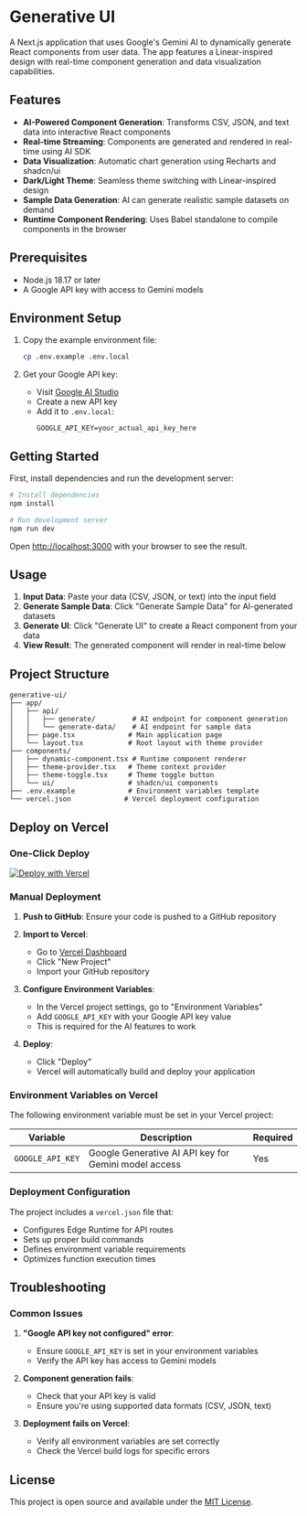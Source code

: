 # Generative UI

A Next.js application that uses Google's Gemini AI to dynamically generate React components from user data. The app features a Linear-inspired design with real-time component generation and data visualization capabilities.

## Features

- **AI-Powered Component Generation**: Transforms CSV, JSON, and text data into interactive React components
- **Real-time Streaming**: Components are generated and rendered in real-time using AI SDK
- **Data Visualization**: Automatic chart generation using Recharts and shadcn/ui
- **Dark/Light Theme**: Seamless theme switching with Linear-inspired design
- **Sample Data Generation**: AI can generate realistic sample datasets on demand
- **Runtime Component Rendering**: Uses Babel standalone to compile components in the browser

## Prerequisites

- Node.js 18.17 or later
- A Google API key with access to Gemini models

## Environment Setup

1. Copy the example environment file:
   ```bash
   cp .env.example .env.local
   ```

2. Get your Google API key:
   - Visit [Google AI Studio](https://aistudio.google.com/app/apikey)
   - Create a new API key
   - Add it to `.env.local`:
     ```
     GOOGLE_API_KEY=your_actual_api_key_here
     ```

## Getting Started

First, install dependencies and run the development server:

```bash
# Install dependencies
npm install

# Run development server
npm run dev
```

Open [http://localhost:3000](http://localhost:3000) with your browser to see the result.

## Usage

1. **Input Data**: Paste your data (CSV, JSON, or text) into the input field
2. **Generate Sample Data**: Click "Generate Sample Data" for AI-generated datasets
3. **Generate UI**: Click "Generate UI" to create a React component from your data
4. **View Result**: The generated component will render in real-time below

## Project Structure

```
generative-ui/
├── app/
│   ├── api/
│   │   ├── generate/         # AI endpoint for component generation
│   │   └── generate-data/    # AI endpoint for sample data
│   ├── page.tsx             # Main application page
│   └── layout.tsx           # Root layout with theme provider
├── components/
│   ├── dynamic-component.tsx # Runtime component renderer
│   ├── theme-provider.tsx   # Theme context provider
│   ├── theme-toggle.tsx     # Theme toggle button
│   └── ui/                  # shadcn/ui components
├── .env.example             # Environment variables template
└── vercel.json             # Vercel deployment configuration
```

## Deploy on Vercel

### One-Click Deploy

[![Deploy with Vercel](https://vercel.com/button)](https://vercel.com/new/clone?repository-url=https%3A%2F%2Fgithub.com%2Fyour-username%2Fgenerative-ui&env=GOOGLE_API_KEY&envDescription=Google%20API%20key%20for%20Gemini%20AI&envLink=https%3A%2F%2Faistudio.google.com%2Fapp%2Fapikey)

### Manual Deployment

1. **Push to GitHub**: Ensure your code is pushed to a GitHub repository

2. **Import to Vercel**:
   - Go to [Vercel Dashboard](https://vercel.com/dashboard)
   - Click "New Project"
   - Import your GitHub repository

3. **Configure Environment Variables**:
   - In the Vercel project settings, go to "Environment Variables"
   - Add `GOOGLE_API_KEY` with your Google API key value
   - This is required for the AI features to work

4. **Deploy**:
   - Click "Deploy"
   - Vercel will automatically build and deploy your application

### Environment Variables on Vercel

The following environment variable must be set in your Vercel project:

| Variable | Description | Required |
|----------|-------------|----------|
| `GOOGLE_API_KEY` | Google Generative AI API key for Gemini model access | Yes |

### Deployment Configuration

The project includes a `vercel.json` file that:
- Configures Edge Runtime for API routes
- Sets up proper build commands
- Defines environment variable requirements
- Optimizes function execution times

## Troubleshooting

### Common Issues

1. **"Google API key not configured" error**:
   - Ensure `GOOGLE_API_KEY` is set in your environment variables
   - Verify the API key has access to Gemini models

2. **Component generation fails**:
   - Check that your API key is valid
   - Ensure you're using supported data formats (CSV, JSON, text)

3. **Deployment fails on Vercel**:
   - Verify all environment variables are set correctly
   - Check the Vercel build logs for specific errors

## License

This project is open source and available under the [MIT License](LICENSE).